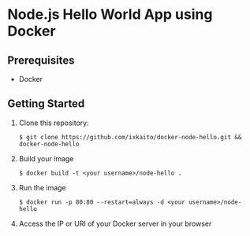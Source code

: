 # Node.js Hello World App using Docker

## Prerequisites

- Docker

## Getting Started


1. Clone this repository:
    ```
    $ git clone https://github.com/ixkaito/docker-node-hello.git && docker-node-hello
    ```
2. Build your image
    ```
    $ docker build -t <your username>/node-hello .
    ```
3. Run the image
    ```
    $ docker run -p 80:80 --restart=always -d <your username>/node-hello
    ```
4. Access the IP or URI of your Docker server in your browser
